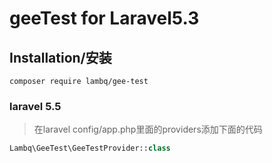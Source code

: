 # geeTest for Laravel5.3

## Installation/安装
```shell
composer require lambq/gee-test
```

### laravel 5.5
> 在laravel config/app.php里面的providers添加下面的代码

```php
Lambq\GeeTest\GeeTestProvider::class
```